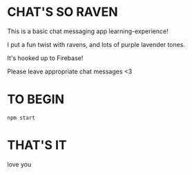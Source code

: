 # CHAT'S SO RAVEN

This is a basic chat messaging app learning-experience! 

I put a fun twist with ravens, and lots of purple lavender tones. 

It's hooked up to Firebase!

Please leave appropriate chat messages <3 

# TO BEGIN

`npm start` 

# THAT'S IT

love you
